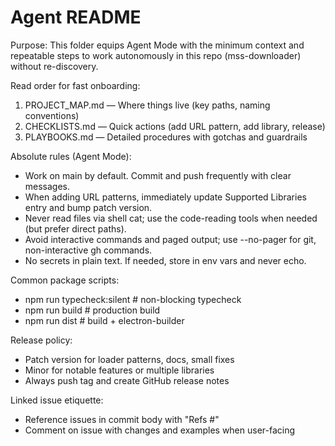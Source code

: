 # Agent README

Purpose: This folder equips Agent Mode with the minimum context and repeatable steps to work autonomously in this repo (mss-downloader) without re-discovery.

Read order for fast onboarding:
1) PROJECT_MAP.md — Where things live (key paths, naming conventions)
2) CHECKLISTS.md — Quick actions (add URL pattern, add library, release)
3) PLAYBOOKS.md — Detailed procedures with gotchas and guardrails

Absolute rules (Agent Mode):
- Work on main by default. Commit and push frequently with clear messages.
- When adding URL patterns, immediately update Supported Libraries entry and bump patch version.
- Never read files via shell cat; use the code-reading tools when needed (but prefer direct paths).
- Avoid interactive commands and paged output; use --no-pager for git, non-interactive gh commands.
- No secrets in plain text. If needed, store in env vars and never echo.

Common package scripts:
- npm run typecheck:silent   # non-blocking typecheck
- npm run build              # production build
- npm run dist               # build + electron-builder

Release policy:
- Patch version for loader patterns, docs, small fixes
- Minor for notable features or multiple libraries
- Always push tag and create GitHub release notes

Linked issue etiquette:
- Reference issues in commit body with "Refs #<id>"
- Comment on issue with changes and examples when user-facing

